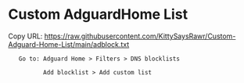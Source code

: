 # Custom AdguardHome List

Copy URL: https://raw.githubusercontent.com/KittySaysRawr/Custom-Adguard-Home-List/main/adblock.txt

       Go to: Adguard Home > Filters > DNS blocklists 

              Add blocklist > Add custom list

